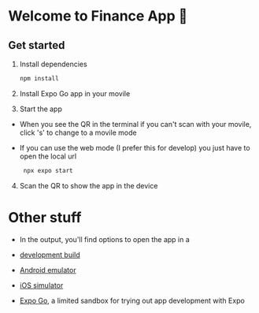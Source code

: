 # Welcome to Finance App 👋

## Get started

1. Install dependencies

   ```bash
   npm install
   ```

2. Install Expo Go app in your movile

3. Start the app
- When you see the QR in the terminal if you can't scan with your movile, click 's' to change to a movile mode
- If you can use the web mode (I prefer this for develop) you just have to open the local url

   ```bash
    npx expo start
   ```

4. Scan the QR to show the app in the device


# Other stuff
- In the output, you'll find options to open the app in a

- [development build](https://docs.expo.dev/develop/development-builds/introduction/)
- [Android emulator](https://docs.expo.dev/workflow/android-studio-emulator/)
- [iOS simulator](https://docs.expo.dev/workflow/ios-simulator/)
- [Expo Go](https://expo.dev/go), a limited sandbox for trying out app development with Expo
